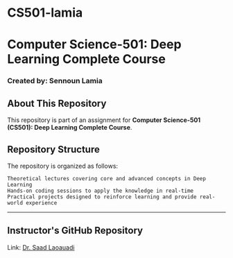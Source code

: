 # CS501-lamia
# Computer Science-501: Deep Learning Complete Course
### Created by: Sennoun Lamia

## About This Repository
This repository is part of an assignment for **Computer Science-501 (CS501): Deep Learning Complete Course**.

## Repository Structure
The repository is organized as follows:

    Theoretical lectures covering core and advanced concepts in Deep Learning
    Hands-on coding sessions to apply the knowledge in real-time
    Practical projects designed to reinforce learning and provide real-world experience
---
## Instructor's GitHub Repository
Link: [Dr. Saad Laoauadi ](https://github.com/dr-saad-la/CS501-Deep-Learning-Complete-Course.git) 
